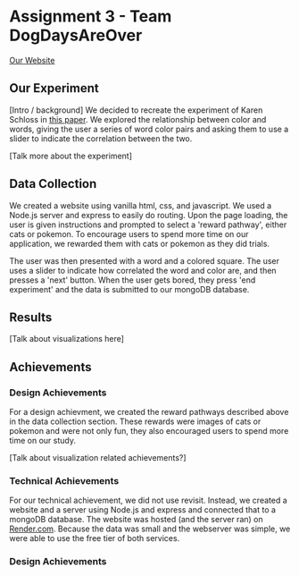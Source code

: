 # Assignment 3 - Team DogDaysAreOver

[Our Website](https://a3-experiment-study.onrender.com/)

## Our Experiment

[Intro / background]
We decided to recreate the experiment of Karen Schloss in [this paper](https://jov.arvojournals.org/article.aspx?articleid=2791880). We explored the relationship between color and words, giving the user a series of word color pairs and asking them to use a slider to indicate the correlation between the two.

[Talk more about the experiment]

## Data Collection

We created a website using vanilla html, css, and javascript. We used a Node.js server and express to easily do routing. Upon the page loading, the user is given instructions and prompted to select a 'reward pathway', either cats or pokemon. To encourage users to spend more time on our application, we rewarded them with cats or pokemon as they did trials.

The user was then presented with a word and a colored square. The user uses a slider to indicate how correlated the word and color are, and then presses a 'next' button. When the user gets bored, they press 'end experiment' and the data is submitted to our mongoDB database.

## Results

[Talk about visualizations here]

## Achievements

### Design Achievements

For a design achievment, we created the reward pathways described above in the data collection section. These rewards were images of cats or pokemon and were not only fun, they also encouraged users to spend more time on our study.

[Talk about visualization related achievements?]

### Technical Achievements

For our technical achievement, we did not use revisit. Instead, we created a website and a server using Node.js and express and connected that to a mongoDB database. The website was hosted (and the server ran) on [Render.com](render.com). Because the data was small and the webserver was simple, we were able to use the free tier of both services.

### Design Achievements
